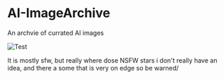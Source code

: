 # AI-ImageArchive
An archvie of currated AI images

![Test](https://mistmage.github.io/AI-ImageArchive/media/large/Beta-Art/Edel%20Beta%20art.png)

It is mostly sfw, but really where dose NSFW stars i don't really have an idea, and there a some that is very on edge so be warned/
